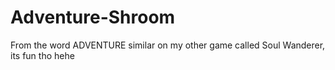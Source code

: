 # Adventure-Shroom
From the word ADVENTURE similar on my other game called Soul Wanderer, its fun tho hehe
